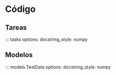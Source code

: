 # Código

## Tareas

::: tasks
    options:
        docstring_style: numpy

## Modelos

::: models.TestData
    options:
        docstring_style: numpy
